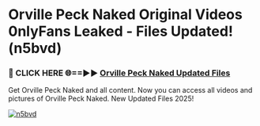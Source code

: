 # Orville Peck Naked Original Videos 0nlyFans Leaked - Files Updated! (n5bvd)

<h3>🔴 CLICK HERE 🌐==►► <a href="https://tinyurl.com/up5wt9bj" rel="nofollow">Orville Peck Naked Updated Files</a></h3>

Get Orville Peck Naked and all content. Now you can access all videos and pictures of Orville Peck Naked. New Updated Files 2025!

[![n5bvd](https://i.imgur.com/ABiUzMV.gif)](https://tinyurl.com/up5wt9bj)
